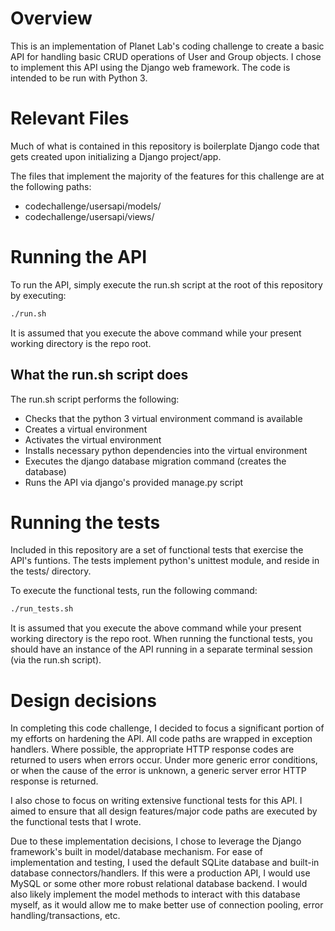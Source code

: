 # Overview

This is an implementation of Planet Lab's coding challenge to create
a basic API for handling basic CRUD operations of User and Group
objects. I chose to implement this API using the Django web framework. The
code is intended to be run with Python 3.

# Relevant Files

Much of what is contained in this repository is boilerplate Django code
that gets created upon initializing a Django project/app.

The files that implement the majority of the features for this challenge
are at the following paths:

* codechallenge/usersapi/models/
* codechallenge/usersapi/views/

# Running the API

To run the API, simply execute the run.sh script at the root of this
repository by executing:

```bash
./run.sh
```

It is assumed that you execute the above command while your present
working directory is the repo root.

## What the run.sh script does

The run.sh script performs the following:

* Checks that the python 3 virtual environment command is available
* Creates a virtual environment
* Activates the virtual environment
* Installs necessary python dependencies into the virtual environment
* Executes the django database migration command (creates the database)
* Runs the API via django's provided manage.py script

# Running the tests

Included in this repository are a set of functional tests that exercise
the API's funtions. The tests implement python's unittest module, and reside
in the tests/ directory.

To execute the functional tests, run the following command:

```bash
./run_tests.sh
```

It is assumed that you execute the above command while your present
working directory is the repo root. When running the functional tests, you
should have an instance of the API running in a separate terminal session
(via the run.sh script).

# Design decisions

In completing this code challenge, I decided to focus a significant portion of
my efforts on hardening the API. All code paths are wrapped in exception
handlers. Where possible, the appropriate HTTP response codes are returned
to users when errors occur. Under more generic error conditions, or when
the cause of the error is unknown, a generic server error HTTP response is
returned.

I also chose to focus on writing extensive functional tests for this API. I
aimed to ensure that all design features/major code paths are executed by the
functional tests that I wrote.

Due to these implementation decisions, I chose to leverage the Django
framework's built in model/database mechanism. For ease of implementation
and testing, I used the default SQLite database and built-in database
connectors/handlers. If this were a production API, I would use MySQL or some
other more robust relational database backend. I would also likely implement
the model methods to interact with this database myself, as it would allow
me to make better use of connection pooling, error handling/transactions,
etc.
